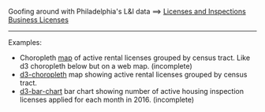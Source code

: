 Goofing around with Philadelphia's L&I data ==> [Licenses and Inspections Business Licenses](https://www.opendataphilly.org/dataset/licenses-and-inspections-business-licenses)

---

Examples:

* Choropleth [map](http://wknowles.github.io/phila-lni-data/leaflet.html) of active rental licenses grouped by census tract. Like d3 choropleth below but on a web map. (incomplete)
* [d3-choropleth](http://wknowles.github.io/phila-lni-data/d3-choropleth.html) map showing active rental licenses grouped by census tract.
* [d3-bar-chart](http://wknowles.github.io/phila-lni-data/d3.html) bar chart showing number of active housing inspection licenses applied for each month in 2016. (incomplete)

